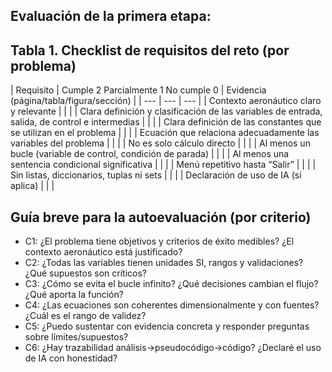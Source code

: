 ## Evaluación de la primera etapa:

## Tabla 1. Checklist de requisitos del reto (por problema)

| Requisito | Cumple           2
Parcialmente  1
No cumple     0 | Evidencia (página/tabla/figura/sección) |
| --- | --- | --- |
| Contexto aeronáutico claro y relevante |  |  |
| Clara definición y clasificación de las variables de entrada, salida, de control e intermedias |  |  |
| Clara definición de las constantes que se utilizan en el problema |  |  |
| Ecuación que relaciona adecuadamente las variables del problema |  |  |
| No es solo cálculo directo |  |  |
| Al menos un bucle (variable de control, condición de parada) |  |  |
| Al menos una sentencia condicional significativa |  |  |
| Menú repetitivo hasta “Salir” |  |  |
| Sin listas, diccionarios, tuplas ni sets |  |  |
| Declaración de uso de IA (si aplica) |  |  |

## Guía breve para la autoevaluación (por criterio)

- C1: ¿El problema tiene objetivos y criterios de éxito medibles? ¿El contexto aeronáutico está justificado?
- C2: ¿Todas las variables tienen unidades SI, rangos y validaciones? ¿Qué supuestos son críticos?
- C3: ¿Cómo se evita el bucle infinito? ¿Qué decisiones cambian el flujo? ¿Qué aporta la función?
- C4: ¿Las ecuaciones son coherentes dimensionalmente y con fuentes? ¿Cuál es el rango de validez?
- C5: ¿Puedo sustentar con evidencia concreta y responder preguntas sobre límites/supuestos?
- C6: ¿Hay trazabilidad análisis→pseudocódigo→código? ¿Declaré el uso de IA con honestidad?